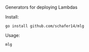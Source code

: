 Generators for deploying Lambdas

Install:

```
go install github.com/schafer14/mlg
```

Usage: 

```
mlg
```
